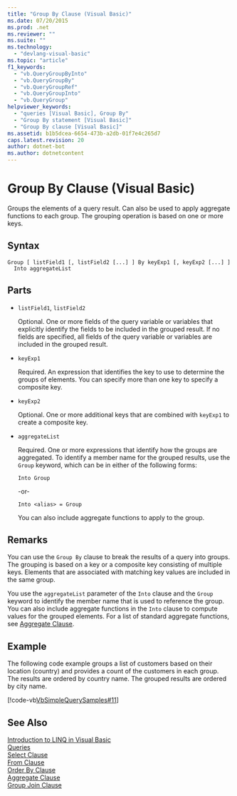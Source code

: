 ```yaml
---
title: "Group By Clause (Visual Basic)"
ms.date: 07/20/2015
ms.prod: .net
ms.reviewer: ""
ms.suite: ""
ms.technology: 
  - "devlang-visual-basic"
ms.topic: "article"
f1_keywords: 
  - "vb.QueryGroupByInto"
  - "vb.QueryGroupBy"
  - "vb.QueryGroupRef"
  - "vb.QueryGroupInto"
  - "vb.QueryGroup"
helpviewer_keywords: 
  - "queries [Visual Basic], Group By"
  - "Group By statement [Visual Basic]"
  - "Group By clause [Visual Basic]"
ms.assetid: b1b5dcea-6654-473b-a2db-01f7e4c265d7
caps.latest.revision: 20
author: dotnet-bot
ms.author: dotnetcontent
---
```

# Group By Clause (Visual Basic)
Groups the elements of a query result. Can also be used to apply aggregate functions to each group. The grouping operation is based on one or more keys.  
  
## Syntax  
  
```  
Group [ listField1 [, listField2 [...] ] By keyExp1 [, keyExp2 [...] ]  
  Into aggregateList  
```  
  
## Parts  
  
-   `listField1`, `listField2`  
  
     Optional. One or more fields of the query variable or variables that explicitly identify the fields to be included in the grouped result. If no fields are specified, all fields of the query variable or variables are included in the grouped result.  
  
-   `keyExp1`  
  
     Required. An expression that identifies the key to use to determine the groups of elements. You can specify more than one key to specify a composite key.  
  
-   `keyExp2`  
  
     Optional. One or more additional keys that are combined with `keyExp1` to create a composite key.  
  
-   `aggregateList`  
  
     Required. One or more expressions that identify how the groups are aggregated. To identify a member name for the grouped results, use the `Group` keyword, which can be in either of the following forms:  
  
    ```  
    Into Group  
    ```  
  
     -or-  
  
    ```  
    Into <alias> = Group  
    ```  
  
     You can also include aggregate functions to apply to the group.  
  
## Remarks  
 You can use the `Group By` clause to break the results of a query into groups. The grouping is based on a key or a composite key consisting of multiple keys. Elements that are associated with matching key values are included in the same group.  
  
 You use the `aggregateList` parameter of the `Into` clause and the `Group` keyword to identify the member name that is used to reference the group. You can also include aggregate functions in the `Into` clause to compute values for the grouped elements. For a list of standard aggregate functions, see [Aggregate Clause](../../../visual-basic/language-reference/queries/aggregate-clause.md).  
  
## Example  
 The following code example groups a list of customers based on their location (country) and provides a count of the customers in each group. The results are ordered by country name. The grouped results are ordered by city name.  
  
 [!code-vb[VbSimpleQuerySamples#11](../../../visual-basic/language-reference/queries/codesnippet/VisualBasic/group-by-clause_1.vb)]  
  
## See Also  
 [Introduction to LINQ in Visual Basic](../../../visual-basic/programming-guide/language-features/linq/introduction-to-linq.md)  
 [Queries](../../../visual-basic/language-reference/queries/queries.md)  
 [Select Clause](../../../visual-basic/language-reference/queries/select-clause.md)  
 [From Clause](../../../visual-basic/language-reference/queries/from-clause.md)  
 [Order By Clause](../../../visual-basic/language-reference/queries/order-by-clause.md)  
 [Aggregate Clause](../../../visual-basic/language-reference/queries/aggregate-clause.md)  
 [Group Join Clause](../../../visual-basic/language-reference/queries/group-join-clause.md)
